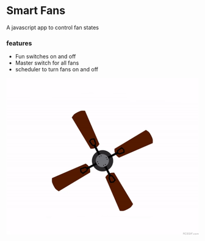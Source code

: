 # Smart Fans

A javascript app to control fan states
### features
- Fun switches on and off
- Master switch for all fans
- scheduler to turn fans on and off

![fanon](images/fanon.gif)
